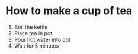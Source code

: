 # How to make a cup of tea

1. Boil the kettle
1. Place tea in pot
1. Pour hot water into pot
1. Wait for 5 minutes
